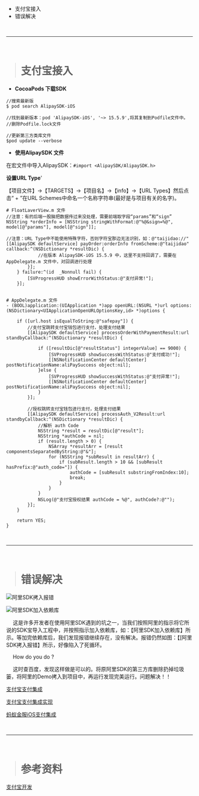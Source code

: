 






- 支付宝接入
- 错误解决

<br/>

***
<br/>


># 支付宝接入


- **CocoaPods 下载SDK**

```
//搜索最新版
$ pod search AlipaySDK-iOS

//找到最新版本：pod 'AlipaySDK-iOS', '~> 15.5.9',将其复制到Podfile文件中。
//删除Podfile.lock文件

//更新第三方类库文件
$pod update --verbose

``` 




- **使用AlipaySDK 文件**

在宏文件中导入AlipaySDK：`#import <AlipaySDK/AlipaySDK.h>`

**设置URL Type**'

【项目文件】->【TARGETS】->【项目名】->【info】->【URL Types】然后点击“ + ”在URL Schemes中命名一个名称字符串(最好是与项目有关的名字)。

```
# FloatLaverView.m 文件
//注意：有的后端一股脑把数据传过来没处理，需要前端取字段“params”和“sign”
NSString *orderInfo = [NSString stringWithFormat:@"%@&sign=%@", model[@"params"], model[@"sign"]];

//注意：URL Type中不能使用特殊字符，否则字符宝那边无法识别，如：@"taijidao://"
[[AlipaySDK defaultService] payOrder:orderInfo fromScheme:@"taijidao" callback:^(NSDictionary *resultDic) {
            //在版本 AlipaySDK-iOS 15.5.9 中，这里不支持回调了，需要在AppDelegate.m 文件中，对回调进行处理
        }];
    } failure:^(id  _Nonnull fail) {
        [SVProgressHUD showErrorWithStatus:@"支付异常!"];
    }];


# AppDelegate.m 文件
- (BOOL)application:(UIApplication *)app openURL:(NSURL *)url options:(NSDictionary<UIApplicationOpenURLOptionsKey,id> *)options {
    
    if ([url.host isEqualToString:@"safepay"]) {
        //支付宝跳转支付宝钱包进行支付，处理支付结果
        [[AlipaySDK defaultService] processOrderWithPaymentResult:url standbyCallback:^(NSDictionary *resultDic) {
            
            if ([resultDic[@"resultStatus"] integerValue] == 9000) {
                [SVProgressHUD showSuccessWithStatus:@"支付成功!"];
                [[NSNotificationCenter defaultCenter] postNotificationName:aliPaySuccess object:nil];
            }else {
                [SVProgressHUD showSuccessWithStatus:@"支付异常!"];
                [[NSNotificationCenter defaultCenter] postNotificationName:aliPaySuccess object:nil];
            }
        }];
        
        //授权跳转支付宝钱包进行支付，处理支付结果
        [[AlipaySDK defaultService] processAuth_V2Result:url standbyCallback:^(NSDictionary *resultDic) {
            //解析 auth Code
            NSString *result = resultDic[@"result"];
            NSString *authCode = nil;
            if (result.length > 0) {
                NSArray *resultArr = [result componentsSeparatedByString:@"&"];
                for (NSString *subResult in resultArr) {
                    if (subResult.length > 10 && [subResult hasPrefix:@"auth_code="]) {
                        authCode = [subResult substringFromIndex:10];
                        break;
                    }
                }
            }
            NSLog(@"支付宝授权结果 authCode = %@", authCode?:@"");
        }];
    }
    
    return YES;
}
```


<br/>

***
<br/>

># 错误解决


![阿里SDK拷入报错](https://upload-images.jianshu.io/upload_images/2959789-425451f4076cb987.png?imageMogr2/auto-orient/strip%7CimageView2/2/w/1240)

![阿里SDK加入依赖库](https://upload-images.jianshu.io/upload_images/2959789-09b6dd62ca06f8ab.png?imageMogr2/auto-orient/strip%7CimageView2/2/w/1240)

&emsp; 这是许多开发者在使用阿里SDK遇到的坑之一，当我们按照阿里的指示将它所说的SDK宝导入工程中，并按照指示加入依赖库，如：【阿里SDK加入依赖库】所示。等加完依赖库后，我们发现报错继续存在，没有解决。报错仍然如图：【[阿里SDK拷入报错】所示，好像陷入了死循环。

&emsp; How do you do ?

&emsp; 这时查百度，发现这样做是可以的。将原阿里SDK的第三方库删除扔掉垃圾篓，将阿里的Demo拷入到项目中，再运行发现完美运行。问题解决！！


[支付宝支付集成](https://www.cnblogs.com/demodashi/p/8486502.html)

[支付宝支付集成实现](https://www.jianshu.com/p/a62a4793e84f)

[蚂蚁金服iOS支付集成](https://docs.open.alipay.com/204/105295/)




<br/>

***
<br/>


># 参考资料


[支付宝开发](https://docs.open.alipay.com/204/105295/)
